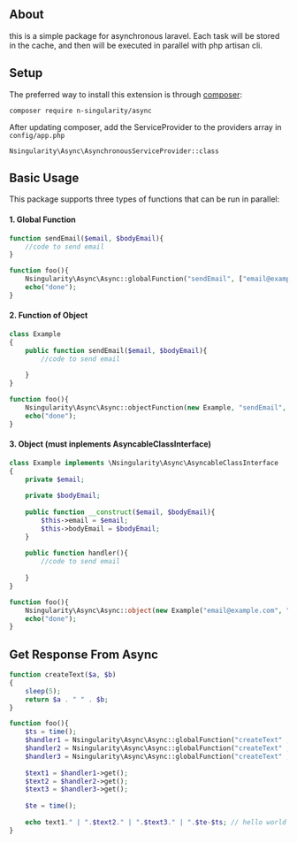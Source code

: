 About
------------
this is a simple package for asynchronous laravel.
Each task will be stored in the cache, and then will be executed in parallel with php artisan cli.

Setup
------------

The preferred way to install this extension is through [composer](http://getcomposer.org/download/):

```
composer require n-singularity/async
```

After updating composer, add the ServiceProvider to the providers array in `config/app.php`

```
Nsingularity\Async\AsynchronousServiceProvider::class
```

Basic Usage
-----------
This package supports three types of functions that can be run in parallel:

#### 1. Global Function
```php
function sendEmail($email, $bodyEmail){
    //code to send email
}

function foo(){
    Nsingularity\Async\Async::globalFunction("sendEmail", ["email@example.com", "body email html"]);
    echo("done");
}

```

#### 2. Function of Object

```php
class Example
{
    public function sendEmail($email, $bodyEmail){
        //code to send email
        
    }
}

function foo(){
    Nsingularity\Async\Async::objectFunction(new Example, "sendEmail", ["email@example.com", "body email html"]);
    echo("done");
}
```

#### 3. Object (must inplements AsyncableClassInterface)

```php
class Example implements \Nsingularity\Async\AsyncableClassInterface
{
    private $email;
    
    private $bodyEmail;
    
    public function __construct($email, $bodyEmail){
        $this->email = $email;
        $this->bodyEmail = $bodyEmail;
    }
    
    public function handler(){
        //code to send email
        
    }
}

function foo(){
    Nsingularity\Async\Async::object(new Example("email@example.com", "body email html"));
    echo("done");
}
```

Get Response From Async
-----------

```php
function createText($a, $b)
{
    sleep(5);
    return $a . " " . $b;
}

function foo(){
    $ts = time();
    $handler1 = Nsingularity\Async\Async::globalFunction("createText" ,["hello","world"]);
    $handler2 = Nsingularity\Async\Async::globalFunction("createText" ,["hello","hello"]);
    $handler3 = Nsingularity\Async\Async::globalFunction("createText" ,["world","world"]);
    
    $text1 = $handler1->get();
    $text2 = $handler2->get();
    $text3 = $handler3->get();
    
    $te = time();
    
    echo text1." | ".$text2." | ".$text3." | ".$te-$ts; // hello world | hello hello | world world | 6
}

```
